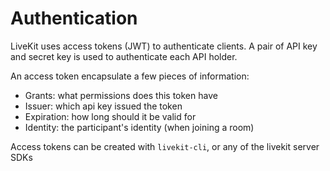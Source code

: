 # Authentication

LiveKit uses access tokens (JWT) to authenticate clients. A pair of API key and secret key is used to authenticate each API holder.

An access token encapsulate a few pieces of information:

- Grants: what permissions does this token have
- Issuer: which api key issued the token
- Expiration: how long should it be valid for
- Identity: the participant's identity (when joining a room)

Access tokens can be created with `livekit-cli`, or any of the livekit server SDKs

